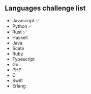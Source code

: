 
## Languages challenge list

- Javascript ✅
- Python ✅
- Rust ✅
- Haskell
- Java
- Scala
- Ruby
- Typescript
- Go
- PHP
- C
- Swift
- Erlang